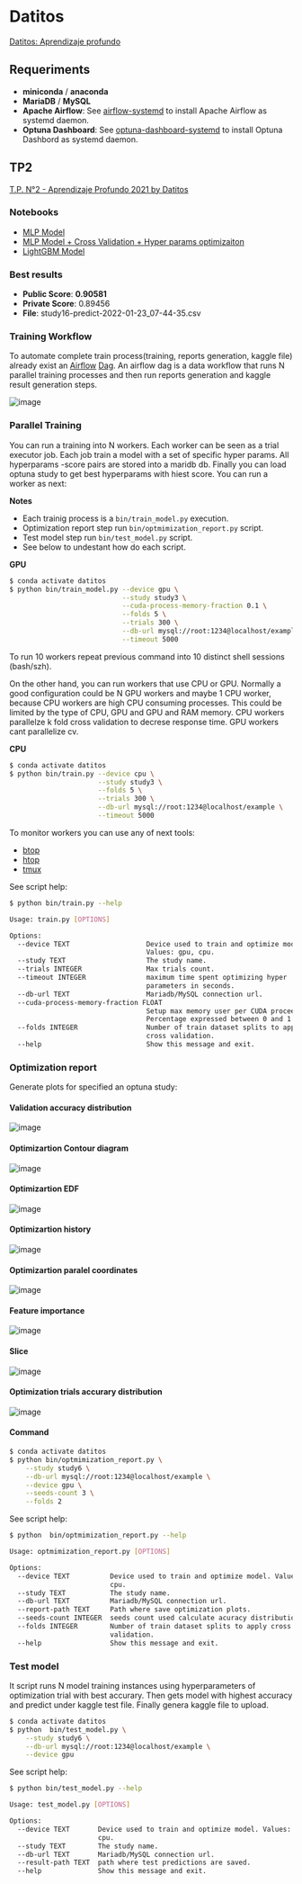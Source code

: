 # Datitos

[Datitos: Aprendizaje profundo](https://datitos.github.io/curso-aprendizaje-profundo/)

## Requeriments

* **miniconda** / **anaconda**
* **MariaDB** / **MySQL**
* **Apache Airflow**: See [airflow-systemd](https://github.com/adrianmarino/airflow-systemd) to install Apache Airflow as systemd daemon.
* **Optuna Dashboard**: See [optuna-dashboard-systemd](https://github.com/adrianmarino/optuna-dashboard-systemd) to install Optuna Dashbord as systemd daemon.

## TP2

[T.P. N°2 - Aprendizaje Profundo 2021 by Datitos](https://www.kaggle.com/c/tp-n2-aprendizaje-profundo-2021-by-datitos-v2)

### Notebooks

* [MLP Model](https://github.com/adrianmarino/datitos/blob/master/tp2/tp2-1-mlp.ipynb)
* [MLP Model + Cross Validation + Hyper params optimizaiton](https://github.com/adrianmarino/datitos/blob/master/tp2/tp2-2-mlp-cv-hp-opt.ipynb)
* [LightGBM Model](https://github.com/adrianmarino/datitos/blob/master/tp2/tp2-3-lightgbm.ipynb)

### Best results

* **Public Score**: **0.90581**
* **Private Score**: 0.89456
* **File**: study16-predict-2022-01-23_07-44-35.csv


### Training Workflow

To automate complete train process(training, reports generation, kaggle file) already exist an [Airflow](https://airflow.apache.org/) [Dag](https://github.com/adrianmarino/datitos/blob/master/dags/fifa_dag.py). An airflow dag is a data workflow that runs N parallel training processes and then run reports generation and kaggle result generation steps.

![image](images/dag.png)


### Parallel Training

You can run a training into N workers. Each worker can be seen as a trial executor job. Each job train a model with a set of specific hyper params. All hyperparams -score pairs are stored into a maridb db. Finally you can load optuna study to get best hyperparams with hiest score. You can run a worker as next:

**Notes**

* Each trainig process is a `bin/train_model.py` execution.
* Optimization report step run `bin/optmimization_report.py` script.
* Test model step run `bin/test_model.py` script.
* See below to undestant how do each script. 


**GPU**

```bash
$ conda activate datitos 
$ python bin/train_model.py --device gpu \
                            --study study3 \
                            --cuda-process-memory-fraction 0.1 \
                            --folds 5 \
                            --trials 300 \
                            --db-url mysql://root:1234@localhost/example \
                            --timeout 5000
```

To run 10 workers repeat previous command into 10 distinct shell sessions (bash/szh).

On the other hand, you can run workers that use CPU or GPU. Normally a good configuration could be N GPU workers and maybe 1 CPU worker, because CPU workers are high CPU consuming processes. 
This could be limited by the type of CPU, GPU and GPU and RAM memory. CPU workers parallelze k fold cross validation to decrese response time. GPU workers cant parallelize cv.

**CPU**

```bash
$ conda activate datitos 
$ python bin/train.py --device cpu \
                      --study study3 \
                      --folds 5 \
                      --trials 300 \
                      --db-url mysql://root:1234@localhost/example \
                      --timeout 5000
```
To monitor workers you can use any of next tools:

* [btop](https://github.com/aristocratos/btop)
* [htop](https://github.com/htop-dev/htop)
* [tmux](https://github.com/tmux/tmux)

See script help:

```bash
$ python bin/train.py --help

Usage: train.py [OPTIONS]

Options:
  --device TEXT                   Device used to train and optimize model.
                                  Values: gpu, cpu.
  --study TEXT                    The study name.
  --trials INTEGER                Max trials count.
  --timeout INTEGER               maximum time spent optimizing hyper
                                  parameters in seconds.
  --db-url TEXT                   Mariadb/MySQL connection url.
  --cuda-process-memory-fraction FLOAT
                                  Setup max memory user per CUDA procees.
                                  Percentage expressed between 0 and 1
  --folds INTEGER                 Number of train dataset splits to apply
                                  cross validation.
  --help                          Show this message and exit.
```


### Optimization report

Generate plots for specified an optuna study:


#### Validation accuracy distribution

![image](report/study16-acc_dist.png)

#### Optimizartion Contour diagram

![image](report/study16-contour.png)

#### Optimizartion EDF

![image](report/study16-edf.png)

#### Optimizartion history

![image](report/study16-optimization_history.png)

#### Optimizartion paralel coordinates

![image](report/study16-parallel_coordinate.png)

#### Feature importance

![image](report/study16-param_importances.png)

#### Slice

![image](report/study16-slice.png)

#### Optimization trials accurary distribution 

![image](report/study16-trials_metric_dist.png)


#### Command


```bash
$ conda activate datitos
$ python bin/optmimization_report.py \
    --study study6 \
    --db-url mysql://root:1234@localhost/example \
    --device gpu \
    --seeds-count 3 \
    --folds 2
```

See script help:

```bash
$ python  bin/optmimization_report.py --help

Usage: optmimization_report.py [OPTIONS]

Options:
  --device TEXT          Device used to train and optimize model. Values: gpu,
                         cpu.
  --study TEXT           The study name.
  --db-url TEXT          Mariadb/MySQL connection url.
  --report-path TEXT     Path where save optimization plots.
  --seeds-count INTEGER  seeds count used calculate acuracy distribution
  --folds INTEGER        Number of train dataset splits to apply cross
                         validation.
  --help                 Show this message and exit.
  ```

### Test model

It script runs N model training instances using hyperparameters of optimization trial with best accurary. Then gets model with highest accuracy and predict under kaggle test file. Finally genera kaggle file to upload. 

```bash
$ conda activate datitos
$ python  bin/test_model.py \
    --study study6 \
    --db-url mysql://root:1234@localhost/example \
    --device gpu
```

See script help:

```bash
$ python bin/test_model.py --help

Usage: test_model.py [OPTIONS]

Options:
  --device TEXT       Device used to train and optimize model. Values: gpu,
                      cpu.
  --study TEXT        The study name.
  --db-url TEXT       Mariadb/MySQL connection url.
  --result-path TEXT  path where test predictions are saved.
  --help              Show this message and exit.
```
